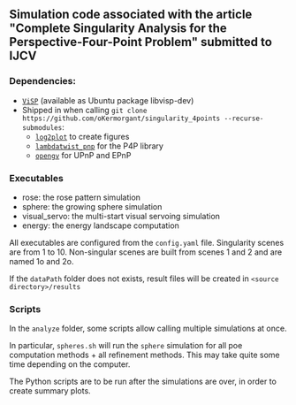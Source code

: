 ## Simulation code associated with the article "Complete Singularity Analysis for the Perspective-Four-Point Problem" submitted to IJCV

### Dependencies:
- [`ViSP`](https://visp.inria.fr) (available as Ubuntu package libvisp-dev)
- Shipped in when calling `git clone https://github.com/oKermorgant/singularity_4points --recurse-submodules`: 
  - [`log2plot`](https://github.com/oKermorgant/log2plot) to create figures
  - [`lambdatwist_pnp`](https://github.com/oKermorgant/lambdatwist_pnp.git) for the P4P library
  - [`opengv`](https://github.com/laurentkneip/opengv) for UPnP and EPnP
  
### Executables
- rose: the rose pattern simulation
- sphere: the growing sphere simulation
- visual_servo: the multi-start visual servoing simulation
- energy: the energy landscape computation

All executables are configured from the `config.yaml` file. Singularity scenes are from 1 to 10. Non-singular scenes are built from scenes 1 and 2 and are named 1o and 2o.

If the `dataPath` folder does not exists, result files will be created in `<source directory>/results`

### Scripts
In the `analyze` folder, some scripts allow calling multiple simulations at once. 

In particular, `spheres.sh` will run the `sphere` simulation for all poe computation methods + all refinement methods. This may take quite some time depending on the computer.

The Python scripts are to be run after the simulations are over, in order to create summary plots.
